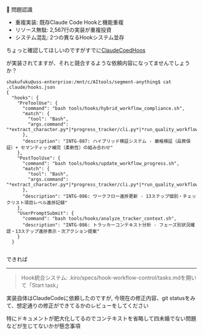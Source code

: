   🚨 問題認識

  - 重複実装: 既存Claude Code Hookと機能重複
  - リソース無駄: 2,567行の実装が重複投資
  - システム混乱: 2つの異なるHookシステム並存

ちょっと確認してほしいのですがすでに[ClaudeCoedHoos](https://docs.anthropic.com/ja/docs/claude-code/hooks-guide)

が実装されてますが、それと競合するような依頼内容になってませんでしょうか？

```
shakufuku@uss-enterprise:/mnt/c/AItools/segment-anything$ cat .claude/hooks.json
{
  "hooks": {
    "PreToolUse": {
      "command": "bash tools/hooks/hybrid_workflow_compliance.sh",
      "match": {
        "tool": "Bash",
        "args.command": "*extract_character.py*|*progress_tracker/cli.py*|*run_quality_workflow.sh*|*python*tracker*"
      },
      "description": "INTG-087: ハイブリッド検証システム - 厳格検証（品質保証）+ セマンティック補完（柔軟性）の組み合わせ"
    },
    "PostToolUse": {
      "command": "bash tools/hooks/update_workflow_progress.sh",
      "match": {
        "tool": "Bash",
        "args.command": "*extract_character.py*|*progress_tracker/cli.py*|*run_quality_workflow.sh*|*python*tracker*"
      },
      "description": "INTG-086: ワークフロー進捗更新 - 13ステップ個別・チェックリスト項目レベル進捗記録"
    },
    "UserPromptSubmit": {
      "command": "bash tools/hooks/analyze_tracker_context.sh",
      "description": "INTG-086: トラッカーコンテキスト分析 - フェーズ別状況確認・13ステップ進捗表示・次アクション提案"
    }
  }
  
```

できれば

----

>Hook統合システム: .kiro/specs/hook-workflow-control/tasks.mdを開いて「Start task」



実装自体はClaudeCodeに依頼したのですが, 今現在の修正内容、git statusをみて、想定通りの修正ができてるかのレビューをしてください

特にドキュメントが肥大化してるのでコンテキストを省略して四未婚でない問題などが生じてないかが懸念事項

